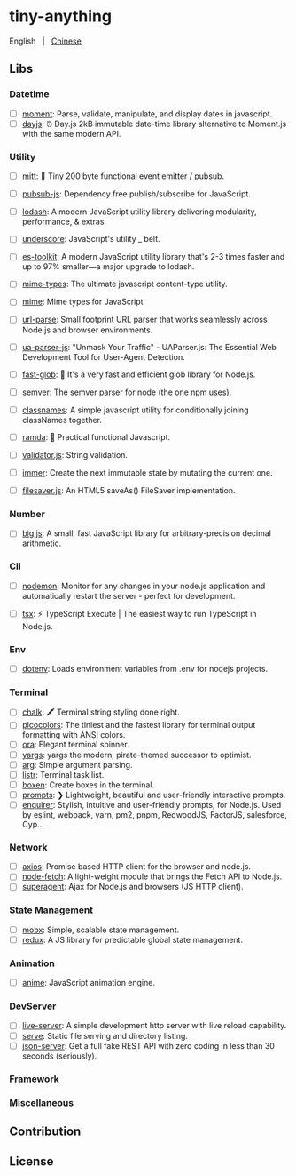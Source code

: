 # tiny-anything

English &nbsp; | &nbsp; [Chinese](./README.zh-CN.md)

## Libs

### Datetime

- [ ] [moment](): Parse, validate, manipulate, and display dates in javascript.
- [ ] [dayjs](https://github.com/iamkun/dayjs): ⏰ Day.js 2kB immutable date-time library alternative to Moment.js with the same modern API.

### Utility

- [ ] [mitt](./lib/mitt): 🥊 Tiny 200 byte functional event emitter / pubsub.
- [ ] [pubsub-js](./lib/pubsub-js): Dependency free publish/subscribe for JavaScript.
- [ ] [lodash](https://github.com/lodash/lodash): A modern JavaScript utility library delivering modularity, performance, & extras.
- [ ] [underscore](https://github.com/jashkenas/underscore): JavaScript's utility _ belt.
- [ ] [es-toolkit](https://github.com/toss/es-toolkit): A modern JavaScript utility library that's 2-3 times faster and up to 97% smaller—a major upgrade to lodash.
- [ ] [mime-types](https://github.com/jshttp/mime-types): The ultimate javascript content-type utility.
- [ ] [mime](https://github.com/broofa/mime): Mime types for JavaScript
- [ ] [url-parse](https://github.com/unshiftio/url-parse): Small footprint URL parser that works seamlessly across Node.js and browser environments.
- [ ] [ua-parser-js](https://github.com/faisalman/ua-parser-js): "Unmask Your Traffic" - UAParser.js: The Essential Web Development Tool for User-Agent Detection.
- [ ] [fast-glob](https://github.com/mrmlnc/fast-glob): 🚀 It's a very fast and efficient glob library for Node.js.
- [ ] [semver](https://github.com/npm/node-semver): The semver parser for node (the one npm uses).
- [ ] [classnames](https://github.com/JedWatson/classnames): A simple javascript utility for conditionally joining classNames together.
- [ ] [ramda](https://github.com/ramda/ramda): 🐏 Practical functional Javascript.
- [ ] [validator.js](): String validation.
- [ ] [immer](): Create the next immutable state by mutating the current one.
- [ ] [filesaver.js](): An HTML5 saveAs() FileSaver implementation.


### Number

- [ ] [big.js](): A small, fast JavaScript library for arbitrary-precision decimal arithmetic.


### Cli

- [ ] [nodemon](https://github.com/remy/nodemon): Monitor for any changes in your node.js application and automatically restart the server - perfect for development.
- [ ] [tsx](https://github.com/privatenumber/tsx): ⚡️ TypeScript Execute | The easiest way to run TypeScript in Node.js.


### Env

- [ ] [dotenv](https://github.com/motdotla/dotenv): Loads environment variables from .env for nodejs projects.


### Terminal

- [ ] [chalk](https://github.com/chalk/chalk): 🖍 Terminal string styling done right.
- [ ] [picocolors](https://github.com/alexeyraspopov/picocolors): The tiniest and the fastest library for terminal output formatting with ANSI colors.
- [ ] [ora](https://github.com/sindresorhus/ora): Elegant terminal spinner.
- [ ] [yargs](https://github.com/yargs/yargs): yargs the modern, pirate-themed successor to optimist.
- [ ] [arg](https://github.com/vercel/arg): Simple argument parsing.
- [ ] [listr](https://github.com/SamVerschueren/listr): Terminal task list.
- [ ] [boxen](https://github.com/sindresorhus/boxen): Create boxes in the terminal.
- [ ] [prompts](https://github.com/terkelg/prompts): ❯ Lightweight, beautiful and user-friendly interactive prompts.
- [ ] [enquirer](https://github.com/enquirer/enquirer): Stylish, intuitive and user-friendly prompts, for Node.js. Used by eslint, webpack, yarn, pm2, pnpm, RedwoodJS, FactorJS, salesforce, Cyp…

### Network

- [ ] [axios](https://github.com/axios/axios): Promise based HTTP client for the browser and node.js.
- [ ] [node-fetch](https://github.com/node-fetch/node-fetch): A light-weight module that brings the Fetch API to Node.js.
- [ ] [superagent](): Ajax for Node.js and browsers (JS HTTP client).

### State Management

- [ ] [mobx](): Simple, scalable state management.
- [ ] [redux](): A JS library for predictable global state management. 

### Animation

- [ ] [anime](): JavaScript animation engine.


### DevServer

- [ ] [live-server](https://github.com/tapio/live-server): A simple development http server with live reload capability.
- [ ] [serve](https://github.com/vercel/serve): Static file serving and directory listing.
- [ ] [json-server](https://github.com/typicode/json-server): Get a full fake REST API with zero coding in less than 30 seconds (seriously).

### Framework

### Miscellaneous

## Contribution

## License
